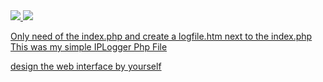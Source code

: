   <a href="https://github.com/SeenKid/iplogger/stargazers">
    <img src="https://img.shields.io/github/stars/SeenKid/iplogger"/> 
    <img src="https://img.shields.io/github/languages/code-size/SeenKid/iplogger"/> 

Only need of the index.php and create a logfile.htm next to the index.php
This was my simple IPLogger Php File

design the web interface by yourself
